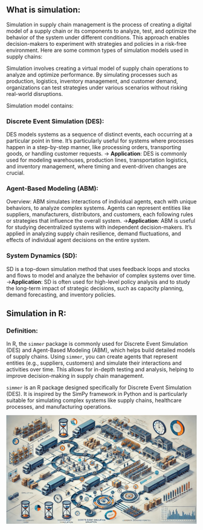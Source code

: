 ## What is simulation:
Simulation in supply chain management is the process of creating a digital model of a supply chain or its components to analyze, test, and optimize the behavior of the system under different conditions. This approach enables decision-makers to experiment with strategies and policies in a risk-free environment. Here are some common types of simulation models used in supply chains:

Simulation involves creating a virtual model of supply chain operations to analyze and optimize performance. By simulating processes such as production, logistics, inventory management, and customer demand, organizations can test strategies under various scenarios without risking real-world disruptions.

Simulation model contains:
### Discrete Event Simulation (DES):
DES models systems as a sequence of distinct events, each occurring at a particular point in time. It’s particularly useful for systems where processes happen in a step-by-step manner, like processing orders, transporting goods, or handling customer requests.
-> **Application**: DES is commonly used for modeling warehouses, production lines, transportation logistics, and inventory management, where timing and event-driven changes are crucial.

### Agent-Based Modeling (ABM):
Overview: ABM simulates interactions of individual agents, each with unique behaviors, to analyze complex systems. Agents can represent entities like suppliers, manufacturers, distributors, and customers, each following rules or strategies that influence the overall system.
->**Application**: ABM is useful for studying decentralized systems with independent decision-makers. It’s applied in analyzing supply chain resilience, demand fluctuations, and effects of individual agent decisions on the entire system.

### System Dynamics (SD):
SD is a top-down simulation method that uses feedback loops and stocks and flows to model and analyze the behavior of complex systems over time.
->**Application**: SD is often used for high-level policy analysis and to study the long-term impact of strategic decisions, such as capacity planning, demand forecasting, and inventory policies.

## Simulation in R:
### Definition:
In R, the `simmer` package is commonly used for Discrete Event Simulation (DES) and Agent-Based Modeling (ABM), which helps build detailed models of supply chains. Using `simmer`, you can create agents that represent entities (e.g., suppliers, customers) and simulate their interactions and activities over time. This allows for in-depth testing and analysis, helping to improve decision-making in supply chain management.

`simmer` is an R package designed specifically for Discrete Event Simulation (DES). It is inspired by the SimPy framework in Python and is particularly suitable for simulating complex systems like supply chains, healthcare processes, and manufacturing operations.

![](img/background.jpg)
